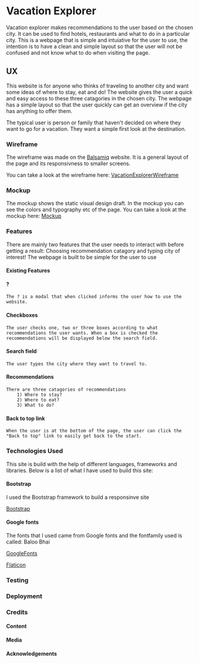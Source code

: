 # Vacation Explorer

Vacation explorer makes recommendations to the user based on the chosen city. It can be used to find hotels, restaurants and what to do in a particular city.
This is a webpage that is simple and intuiative for the user to use, the intention is to have a clean and simple layout so that the user will not be confused and not know what to do when visiting the page.

## UX

This website is for anyone who thinks of traveling to another city and want some ideas of where to stay, eat and do! The website gives the user a quick and easy access to these three catagories in the chosen city. The webpage has a simple layout so that the user quickly can get an overview if the city has anything to offer them.

The typical user is person or family that haven't decided on where they want to go for a vacation. They want a simple first look at the destination.

### Wireframe

The wireframe was made on the [Balsamiq](https://balsamiq.com/wireframes/) website. It is a general layout of the page and its responsivness to smaller screens.

You can take a look at the wireframe here: [VacationExplorerWireframe](Vacation-Explorer-Wireframe.pdf)

### Mockup

The mockup shows the static visual design draft. In the mockup you can see the colors and typography etc of the page. You can take a look at the mockup here: [Mockup](mockup.html)

### Features

There are mainly two features that the user needs to interact with before getting a result: Choosing recommendation catagory and typing city of interest! The webpage is built to be simple for the user to use

#### Existing Features

#### ?

    The ? is a modal that when clicked informs the user how to use the website.

#### Checkboxes

    The user checks one, two or three boxes according to what recommendations the user wants. When a box is checked the recommendations will be displayed below the search field.

#### Search field

    The user types the city where they want to travel to.

#### Recommendations

    There are three catagories of recommendations
        1) Where to stay?
        2) Where to eat?
        3) What to do?

#### Back to top link

    When the user is at the bottom of the page, the user can click the "Back to top" link to easily get back to the start.

### Technologies Used

This site is build with the help of different languages, frameworks and libraries.
Below is a list of what I have used to build this site:

#### Bootstrap

I used the Bootstrap framework to build a responsinve site

[Bootstrap](https://getbootstrap.com/docs/4.2/getting-started/introduction/)

#### Google fonts

The fonts that I used came from Google fonts and the fontfamily used is called: Baloo Bhai

[GoogleFonts](https://fonts.google.com/)


[Flaticon](https://www.flaticon.com/)

### Testing

### Deployment

### Credits

#### Content

#### Media

#### Acknowledgements
